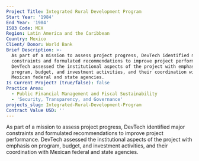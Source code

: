 ```yaml
---
Project Title: Integrated Rural Development Program
Start Year: '1984'
End Year: '1984'
ISO3 Code: MEX
Region: Latin America and the Caribbean
Country: Mexico
Client/ Donor: World Bank
Brief Description: >-
  As part of a mission to assess project progress, DevTech identified major
  constraints and formulated recommendations to improve project performance.
  DevTech assessed the institutional aspects of the project with emphasis on
  program, budget, and investment activities, and their coordination with
  Mexican federal and state agencies.
Is Current Project? (true/false): false
Practice Area:
  - Public Financial Management and Fiscal Sustainability
  - 'Security, Transparency, and Governance'
projects_slug: Integrated-Rural-Development-Program
Contract Value USD: ''
---
```

As part of a mission to assess project progress, DevTech identified major constraints and formulated recommendations to improve project performance. DevTech assessed the institutional aspects of the project with emphasis on program, budget, and investment activities, and their coordination with Mexican federal and state agencies.